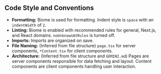 ## Code Style and Conventions

- **Formatting:** Biome is used for formatting. Indent style is `space` with an `indentWidth` of `2`.
- **Linting:** Biome is enabled with recommended rules for general, Next.js, and React domains. `noUnknownAtRules` is turned off.
- **Imports:** Imports are organized on save.
- **File Naming:** (Inferred from file structure) `page.tsx` for server components, `*Content.tsx` for client components.
- **Architecture:** (Inferred from file structure and `GEMINI.md`) Pages are server components responsible for data fetching and layout. Content components are client components handling user interaction.